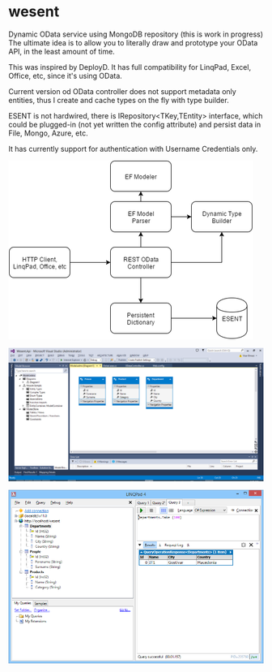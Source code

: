 # wesent
Dynamic OData service using MongoDB repository (this is work in progress)
The ultimate idea is to allow you to literally draw and prototype your OData API, in the least amount of time.

This was inspired by DeployD.
It has full compatibility for LinqPad, Excel, Office, etc, since it's using OData.

Current version od OData controller does not support metadata only entities, 
thus I create and cache types on the fly with type builder.

ESENT is not hardwired, there is IRepository<TKey,TEntity> interface, which 
could be plugged-in (not yet written the config attribute) and persist data in File, Mongo, Azure, etc.

It has currently support for authentication with Username Credentials only.


![alt tag](https://github.com/evisar/wesent/blob/master/images/diagram.png)

![alt tag](https://github.com/evisar/wesent/blob/master/images/ef%20modeler.png)

![alt tag](https://github.com/evisar/wesent/blob/master/images/linqpad.png)